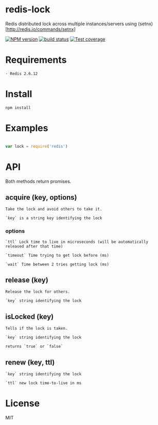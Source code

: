 redis-lock
==========

Redis distributed lock across multiple instances/servers using (setnx)[http://redis.io/commands/setnx]

  [![NPM version][npm-image]][npm-url]
  [![build status][travis-image]][travis-url]
  [![Test coverage][coveralls-image]][coveralls-url]

# Requirements

	- Redis 2.6.12

# Install

```
npm install
```


# Examples

```javascript

var lock = require('redis')
```

# API

Both methods return promises.

## acquire (key, options)

	Take the lock and avoid others to take it.

	`key` is a string key identifying the lock

### options

	`ttl` Lock time to live in microseconds (will be automatically released after that time)

	`timeout` Time trying to get lock before (ms)

	`wait` Time between 2 tries getting lock (ms)

## release (key)

	Release the lock for others.

	`key` string identifying the lock

## isLocked (key)

	Tells if the lock is taken.

	`key` string identifying the lock

	returns `true` or `false`

## renew (key, ttl)

	`key` string identifying the lock

	`ttl` new lock time-to-live in ms


# License

  MIT


[npm-image]: https://img.shields.io/npm/v/redis-locking.svg?style=flat
[npm-url]: https://npmjs.org/package/redis-locking
[travis-image]: https://secure.travis-ci.org/pierreinglebert/redis-lock.svg?style=flat
[travis-url]: http://travis-ci.org/pierreinglebert/redis-lock
[coveralls-image]: https://img.shields.io/pierreinglebert/redis-lock.svg?style=flat
[coveralls-url]: https://coveralls.io/r/pierreinglebert/redis-lock?branch=master
